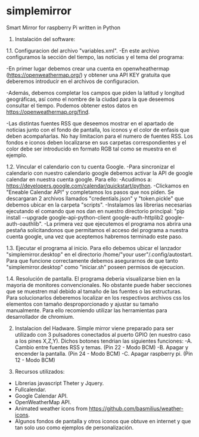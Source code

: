 # simplemirror
Smart Mirror for raspberry Pi written in Python




  1. Instalación del software:

1.1. Configuracion del archivo "variables.xml".
-En este archivo configuramos la sección del tiempo, las noticias y el tema del programa:

-En primer lugar debemos crear una cuenta en openwheathermap (https://openweathermap.org/) y obtener una API KEY gratuita que deberemos introducir en el archivos de configuracion.

-Además, debemos completar los campos que piden la latitud y longitud geográficas, así como el nombre de la ciudad para la que deseemos consultar el tiempo. Podemos obtener estos datos en https://openweathermap.org/find. 

-Las distintas fuentes RSS que deseemos mostrar en el apartado de noticias junto con el fondo de pantalla, los iconos y el color de enfasis que deben acompañarlas. No hay limitacion para el numero de fuentes RSS. Los fondos e iconos deben localizarse en sus carpetas correspondientes y el color debe ser introducido en formato RGB tal como se muestra en el ejemplo.

1.2. Vincular el calendario con tu cuenta Google.
-Para sincronizar el calendario con nuestro calendario google debemos activar la API de google calendar en nuestra cuenta google. Para ello:
     -Acudimos a: https://developers.google.com/calendar/quickstart/python.
     -Clickamos en "Eneable Calendar API" y completamos los pasos que nos piden. Se descargaran 2 archivos llamados "credentials.json" y "token.pickle" que debemos ubicar en la      carpeta "scripts". 
     -Instalamos las librerias necesarias ejecutando el comando que nos dan en nuestro directorio principal: "pip install --upgrade google-api-python-client google-auth-httplib2       google-auth-oauthlib".
     -La primera vez que ejecutemos el programa nos abrira una pestaña solicitandonos que permitamos el acceso del programa a nuestra cuenta google, una vez que aceptemos            habremos terminado este paso.

1.3. Ejecutar el programa al inicio. 
Para ello debemos ubicar el lanzador "simplemirror.desktop" en el directorio /home/"your user"/.config/autostart. Para que funcione correctamente debemos asegurarnos de que tanto "simplemirror.desktop" como "iniciar.sh" poseen permisos de ejecucion. 

1.4. Resolución de pantalla.
El programa deberia visualizarse bien en la mayoria de monitores convencionales. No obstante puede haber secciones que se muestren mal debido al tamaño de las fuentes o las estructuras. Para solucionarlos deberemos localizar en los respectivos archivos css los elementos con tamaño desproporcionado y ajustar su tamaño manualmente. Para ello recomiendo utilizar las herramientas para desarrollador de chromium.



  2. Instalacion del Hadware.
Simple mirror viene preparado para ser utilizado con 3 pulsadores conectados al puerto GPIO (en nuestro caso a los pines X,Z,Y). Dichos botones tendrian las siguientes funciones:
-A. Cambio entre fuentes RSS y temas. (Pin 22 - Modo BCM)
-B. Apagar y encender la pantalla. (Pin 24 - Modo BCM)
-C. Apagar raspberry pi. (Pin 12 - Modo BCM)




  3. Recursos utilizados:
- Librerias javascript Theter y Jquery.
- Fullcalendar.
- Google Calendar API.
- OpenWeatherMap API.
- Animated weather icons from https://github.com/basmilius/weather-icons.
- Algunos fondos de pantalla y otros iconos que obtuve en internet y que tan solo uso como ejemplos de personalización. 
